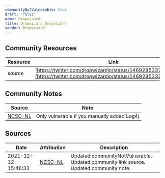 ```yaml
---
communityNotVulnerable: true
draft: 'false'
name: Dropwizard
title: Dropwizard Dropwizard
vendor: Dropwizard
---
```



## Community Resources
| Resource | Link |
| --- | --- |
| source | [https://twitter.com/dropwizardio/status/1469285337524580359](https://twitter.com/dropwizardio/status/1469285337524580359) |

## Community Notes
| Source | Note |
| --- | --- |
| [NCSC-NL](https://github.com/NCSC-NL/log4shell/blob/main/software/README.md) | Only vulnerable if you manually added Log4j |

## Sources
| Date | Attribution | Description |
| --- | --- | --- |
| 2021-12-12 15:46:33 | [NCSC-NL](https://github.com/NCSC-NL/log4shell/blob/main/software/README.md) | Updated communityNotVulnerable. Updated community link source. Updated community note.  |
